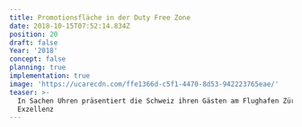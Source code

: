 ```yaml
---
title: Promotionsfläche in der Duty Free Zone
date: 2018-10-15T07:52:14.834Z
position: 20
draft: false
Year: '2018'
concept: false
planning: true
implementation: true
image: 'https://ucarecdn.com/ffe1366d-c5f1-4470-8d53-942223765eae/'
teaser: >-
  In Sachen Uhren präsentiert die Schweiz ihren Gästen am Flughafen Zürich
  Exzellenz
---
```


